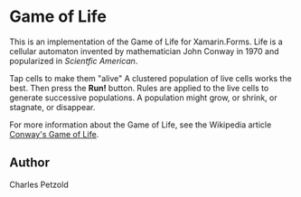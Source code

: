 Game of Life
======

This is an implementation of the Game of Life for Xamarin.Forms. 
Life is a cellular automaton invented by mathematician John Conway in 1970 and popularized in *Scientfic American*.

Tap cells to make them "alive" A clustered population of live cells works the best. 
Then press the **Run!** button. Rules are applied to the live cells to generate successive populations.
A population might grow, or shrink, or stagnate, or disappear.

For more information about the Game of Life, see the Wikipedia article [Conway's Game of Life](https://en.wikipedia.org/wiki/Conway's_Game_of_Life).

Author
------

Charles Petzold
